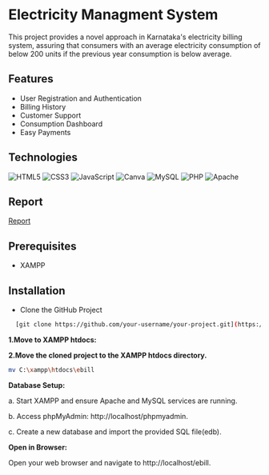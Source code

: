
# Electricity Managment System

This project provides a novel approach in Karnataka's electricity billing system, assuring that consumers with an average electricity consumption of below 200 units if the previous year consumption is below average.


## Features

- User Registration and Authentication
- Billing History
- Customer Support 
- Consumption Dashboard
- Easy Payments

## Technologies
![HTML5](https://img.shields.io/badge/HTML5-%23E34F26.svg?style=flat&logo=html5&logoColor=white&logoWidth=40)
![CSS3](https://img.shields.io/badge/CSS3-%231572B6.svg?style=flat&logo=css3&logoColor=white&logoWidth=40)
![JavaScript](https://img.shields.io/badge/JavaScript-%23323330.svg?style=flat&logo=javascript&logoColor=%23F7DF1E&logoWidth=40)
![Canva](https://img.shields.io/badge/Canva-%2300C4CC.svg?style=flat&logo=Canva&logoColor=white&logoWidth=40)
![MySQL](https://img.shields.io/badge/MySQL-%2300000f.svg?style=flat&logo=mysql&logoColor=white&logoWidth=40)
![PHP](https://img.shields.io/badge/PHP-%777BB4.svg?style=flat&logo=php&logoColor=white&logoWidth=40)
![Apache](https://img.shields.io/badge/Apache-%23D22128.svg?style=flat&logo=apache&logoColor=white&logoWidth=40)
## Report
[Report](https://github.com/user-attachments/files/16555297/final.report.pdf)


## Prerequisites

- XAMPP 

## Installation

- Clone the GitHub Project
    
```bash
  [git clone https://github.com/your-username/your-project.git](https://github.com/Abdul-Rahman-9040/electricity-bill.git)
```
**1.Move to XAMPP htdocs:**

**2.Move the cloned project to the XAMPP htdocs directory.**

```bash
mv C:\xampp\htdocs\ebill
```

**Database Setup:**

a. Start XAMPP and ensure Apache and MySQL services are running.

b. Access phpMyAdmin: http://localhost/phpmyadmin.

c. Create a new database and import the provided SQL file(edb).

**Open in Browser:**

Open your web browser and navigate to http://localhost/ebill.
